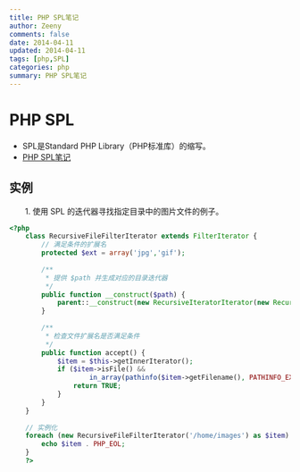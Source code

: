 ```yaml
---
title: PHP SPL笔记
author: Zeeny
comments: false
date: 2014-04-11
updated: 2014-04-11
tags: [php,SPL]
categories: php
summary: PHP SPL笔记
---
```


# PHP SPL

* SPL是Standard PHP Library（PHP标准库）的缩写。
* [PHP SPL笔记](http://www.ruanyifeng.com/blog/2008/07/php_spl_notes.html)

## 实例
&emsp;&emsp;1. 使用 SPL 的迭代器寻找指定目录中的图片文件的例子。

```php
<?php
	class RecursiveFileFilterIterator extends FilterIterator {
    	// 满足条件的扩展名
    	protected $ext = array('jpg','gif');
 
	    /**
	     * 提供 $path 并生成对应的目录迭代器
	     */
	    public function __construct($path) {
	        parent::__construct(new RecursiveIteratorIterator(new RecursiveDirectoryIterator($path)));
	    }
 
	    /**
	     * 检查文件扩展名是否满足条件
	     */
	    public function accept() {
	        $item = $this->getInnerIterator();
	        if ($item->isFile() &&
	                in_array(pathinfo($item->getFilename(), PATHINFO_EXTENSION), $this->ext)) {
	            return TRUE;
	        }
	    }
	}
 
	// 实例化
	foreach (new RecursiveFileFilterIterator('/home/images') as $item) {
    	echo $item . PHP_EOL;
	}
	?>
```


​	

